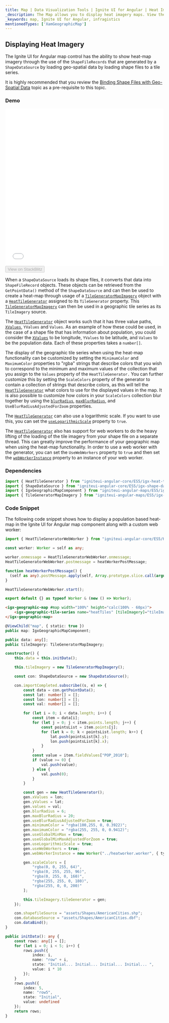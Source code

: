 ```yaml
---
title: Map | Data Visualization Tools | Ignite UI for Angular | Heat Imagery Maps | Infragistics
_description: The Map allows you to display heat imagery maps. View the demo and usage for more information.
_keywords: map, Ignite UI for Angular, infragistics
mentionedTypes: ['XamGeographicMap']
---
```


## Displaying Heat Imagery

The Ignite UI for Angular map control has the ability to show heat-map imagery through the use of the `ShapeFileRecords` that are generated by a `ShapeDataSource` by loading geo-spatial data by loading shape files to a tile series.

It is highly recommended that you review the [Binding Shape Files with Geo-Spatial Data](map_binding_geographic_shape_files.md) topic as a pre-requisite to this topic.

### Demo

<div class="sample-container loading" style="height: 500px">
    <iframe id="geo-map-display-heat-imagery-iframe" src='{environment:demosBaseUrl}/maps/geo-map-display-heat-imagery' width="100%" height="100%" seamless frameBorder="0" onload="onXPlatSampleIframeContentLoaded(this);"></iframe>
</div>
<div>
    <button data-localize="stackblitz" disabled class="stackblitz-btn"   data-iframe-id="geo-map-display-heat-imagery-iframe" data-demos-base-url="{environment:demosBaseUrl}">View on StackBlitz
    </button>
</div>

<div class="divider--half"></div>

When a `ShapeDataSource` loads its shape files, it converts that data into `ShapeFileRecord` objects. These objects can be retrieved from the `GetPointData()` method of the `ShapeDataSource` and can then be used to create a heat-map through usage of a [`TileGeneratorMapImagery`](map_displaying_heat_imagery.md) object with a [`HeatTileGenerator`](map_displaying_heat_imagery.md) assigned to its `TileGenerator` property. This [`TileGeneratorMapImagery`](map_displaying_heat_imagery.md) can then be used in a geographic tile series as its `TileImagery` source.

The [`HeatTileGenerator`](map_displaying_heat_imagery.md) object works such that it has three value paths, [`XValues`](map_displaying_heat_imagery.md), `YValues` and `Values`. As an example of how these could be used, in the case of a shape file that has information about population, you could consider the [`XValues`](map_displaying_heat_imagery.md) to be longitude, `YValues` to be latitude, and `Values` to be the population data. Each of these properties takes a `number[]`.

The display of the geographic tile series when using the heat-map functionality can be customized by setting the `MinimumColor` and `MaximumColor` properties to "rgba" strings that describe colors that you wish to correspond to the minimum and maximum values of the collection that you assign to the `Values` property of the `HeatTileGenerator.` You can further customize this by setting the `ScaleColors` property of the generator to contain a collection of strings that describe colors, as this will tell the [`HeatTileGenerator`](map_displaying_heat_imagery.md) what colors to use for the displayed values in the map. It is also possible to customize how colors in your `ScaleColors` collection blur together by using the [`blurRadius`](map_displaying_heat_imagery.md), [`maxBlurRadius`](map_displaying_heat_imagery.md), and `UseBlurRadiusAdjustedForZoom` properties.

The [`HeatTileGenerator`](map_displaying_heat_imagery.md) can also use a logarithmic scale. If you want to use this, you can set the [`useLogarithmicScale`](map_displaying_heat_imagery.md) property to `true`.

The [`HeatTileGenerator`](map_displaying_heat_imagery.md) also has support for web workers to do the heavy lifting of the loading of the tile imagery from your shape file on a separate thread. This can greatly improve the performance of your geographic map when using the heat-map functionality. In order to use a web worker with the generator, you can set the `UseWebWorkers` property to `true` and then set the [`webWorkerInstance`](map_displaying_heat_imagery.md) property to an instance of your web worker.

### Dependencies

<!-- Angular -->

```ts
import { HeatTileGenerator } from "igniteui-angular-core/ES5/igx-heat-tile-generator";
import { ShapeDataSource } from "igniteui-angular-core/ES5/igx-shape-data-source";
import { IgxGeographicMapComponent } from "igniteui-angular-maps/ES5/igx-geographic-map-component";
import { TileGeneratorMapImagery } from "igniteui-angular-maps/ES5/igx-tile-generator-map-imagery";
```

### Code Snippet

The following code snippet shows how to display a population based heat-map in the Ignite UI for Angular map component along with a custom web worker:

```ts
import { HeatTileGeneratorWebWorker } from "igniteui-angular-core/ES5/HeatTileGeneratorWebWorker";

const worker: Worker = self as any;

worker.onmessage = HeatTileGeneratorWebWorker.onmessage;
HeatTileGeneratorWebWorker.postmessage = heatWorkerPostMessage;

function heatWorkerPostMessage() {
  (self as any).postMessage.apply(self, Array.prototype.slice.call(arguments));
}

HeatTileGeneratorWebWorker.start();

export default {} as typeof Worker & (new () => Worker);
```

<!-- Angular -->

```html
<igx-geographic-map #map width="100%" height="calc(100% - 60px)">
    <igx-geographic-tile-series name="heatTiles" [tileImagery]="tileImagery"></igx-geographic-tile-series>
</igx-geographic-map>
```

```ts
@ViewChild("map", { static: true })
public map: IgxGeographicMapComponent;

public data: any[];
public tileImagery: TileGeneratorMapImagery;

constructor() {
    this.data = this.initData();

    this.tileImagery = new TileGeneratorMapImagery();

    const con: ShapeDataSource = new ShapeDataSource();

    con.importCompleted.subscribe((s, e) => {
        const data = con.getPointData();
        const lat: number[] = [];
        const lon: number[] = [];
        const val: number[] = [];

        for (let i = 0; i < data.length; i++) {
            const item = data[i];
            for (let j = 0; j < item.points.length; j++) {
                const pointsList = item.points[j];
                for (let k = 0; k < pointsList.length; k++) {
                    lat.push(pointsList[k].y);
                    lon.push(pointsList[k].x);
                }
            }
            const value = item.fieldValues["POP_2010"];
            if (value >= 0) {
                val.push(value);
            } else {
                val.push(0);
            }
        }

        const gen = new HeatTileGenerator();
        gen.xValues = lon;
        gen.yValues = lat;
        gen.values = val;
        gen.blurRadius = 6;
        gen.maxBlurRadius = 20;
        gen.useBlurRadiusAdjustedForZoom = true;
        gen.minimumColor = "rgba(100,255, 0, 0.3922)";
        gen.maximumColor = "rgba(255, 255, 0, 0.9412)";
        gen.useGlobalMinMax = true;
        gen.useGlobalMinMaxAdjustedForZoom = true;
        gen.useLogarithmicScale = true;
        gen.useWebWorkers = true;
        gen.webWorkerInstance = new Worker("../heatworker.worker", { type: "module" });

        gen.scaleColors = [
            "rgba(0, 0, 255, 64)",
            "rgba(0, 255, 255, 96)",
            "rgba(0, 255, 0, 160)",
            "rgba(255, 255, 0, 180)",
            "rgba(255, 0, 0, 200)"
        ];

        this.tileImagery.tileGenerator = gen;
    });

    con.shapefileSource = "assets/Shapes/AmericanCities.shp";
    con.databaseSource = "assets/Shapes/AmericanCities.dbf";
    con.dataBind();
}

public initData(): any {
    const rows: any[] = [];
    for (let i = 0; i < 5; i++) {
        rows.push({
            index: i,
            name: "row" + i,
            state: "Initial... Initial... Initial... Initial... ",
            value: i * 10
        });
    }
    rows.push({
        index: 5,
        name: "row5",
        state: "Initial",
        value: undefined
    });
    return rows;
}
```
